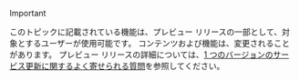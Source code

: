 > [!IMPORTANT]
> このトピックに記載されている機能は、プレビュー リリースの一部として、対象とするユーザーが使用可能です。 コンテンツおよび機能は、変更されることがあります。 プレビュー リリースの詳細については、[1 つのバージョンのサービス更新に関するよく寄せられる質問](https://docs.microsoft.com/en-us/dynamics365/unified-operations/fin-and-ops/get-started/one-version)を参照してください。

